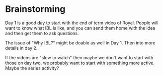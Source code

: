 # Brainstorming #

Day 1 is a good day to start with the end of term video of Royal.  People will want to know what IBL is like, and you can send them home with the idea and then get them to ask questions.

The issue of "Why IBL?" might be doable as well in Day 1.   Then into more details in day 2.

If the videos are "slow to watch" then maybe we don't want to start with those on day two. we probably want to start with something more active. Maybe the series activity?